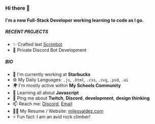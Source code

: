 ### Hi there 👋

#### I'm a new Full-Stack Developer working learning to code as I go.

##### RECENT PROJECTS

- ✨ Crafted last [Scrimbot](scrimbot.schwa.tech/)
- 🤖 Private Discord Bot Development

##### BIO

- 🏢 I'm currently working at **Starbucks**
- ⚙️ My Daily Languages: `.js`, `.html`, `.css`, `.svg`, `.psd`, `.ai`
- 🌍 I'm mostly active within **My Schools Community**
- 🌱 Learning all about **Javascript**
- 💬 Ping me about **Twitch**, **Discord**, **development**, **design thinking**
- 📫 Reach me: [Discord](https://discordapp.com/channels/@me/137047901489594368/), [Email](mailto:business@milesvaldez.com)
- 👩‍🏫 My Resume / Website: [milesvaldez.com](https://milesvaldez.com)
- ⚡️ Fun fact: I am an avid rock climber!